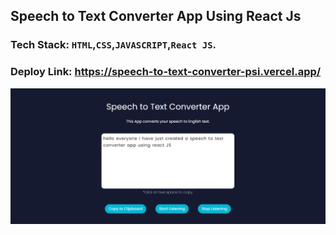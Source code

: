 ## Speech to Text Converter App Using React Js

### Tech Stack:   ```HTML```,```CSS```,```JAVASCRIPT```,```React JS```.

### Deploy Link: https://speech-to-text-converter-psi.vercel.app/

![Output](./output.png?raw=true "Output Image")